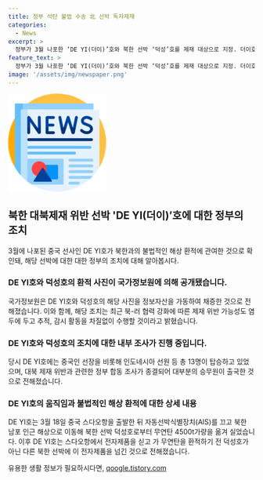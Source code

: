 ```yaml
---
title: 정부 석탄 불법 수송 北 선박 독자제재
categories:
  - News
excerpt: >
  정부가 3월 나포한 ‘DE YI(더이)’호와 북한 선박 ‘덕성’호를 제재 대상으로 지정. 더이호는 중국에서 무연탄을 옮겨 북한으로 운반하고, 전자제품을 싣고 간 사실이 밝혀졌으며, 이는 대북 제재 위반. 국가정원도 불법 환적을 담은 위성 사진을 공개하며, 유엔 제재 위반 선박들에 대한 조치를 추진 중이라고 밝혔다. 유엔 안전보장이사회의 제재에 따라 북한산 석탄 및 전자제품 운반이 금지돼 있음.
feature_text: >
  정부가 3월 나포한 ‘DE YI(더이)’호와 북한 선박 ‘덕성’호를 제재 대상으로 지정. 더이호는 중국에서 무연탄을 옮겨 북한으로 운반하고, 전자제품을 싣고 간 사실이 밝혀졌으며, 이는 대북 제재 위반. 국가정원도 불법 환적을 담은 위성 사진을 공개하며, 유엔 제재 위반 선박들에 대한 조치를 추진 중이라고 밝혔다. 유엔 안전보장이사회의 제재에 따라 북한산 석탄 및 전자제품 운반이 금지돼 있음.
image: '/assets/img/newspaper.png'
---
```


<p><img src="/assets/img/newspaper.png" alt="kimp 속보" /></p>

<h2 data-ke-size="size26">북한 대북제재 위반 선박 'DE YI(더이)’호에 대한 정부의 조치</h2>

<p data-ke-size="size16">3월에 나포된 중국 선사인 DE YI호가 북한과의 불법적인 해상 환적에 관여한 것으로 확인돼, 해당 선박에 대한 대한 정부의 조치에 대해 알아봅시다.</p>

<h3><b>DE YI호와 덕성호의 환적 사진이 국가정보원에 의해 공개됐습니다.</b></h3>

<p data-ke-size="size16">국가정보원은 DE YI호와 덕성호의 해당 사진을 정보자산을 가동하여 채증한 것으로 전해졌습니다. 이와 함께, 해당 조치는 최근 북-러 협력 강화에 따른 제재 위반 가능성도 염두에 두고 추적, 감시 활동을 차질없이 수행할 것이라고 밝혔습니다.</p>

<h3><b>DE YI호와 덕성호의 조치에 대한 내부 조사가 진행 중입니다.</b></h3>

<p data-ke-size="size16">당시 DE YI호에는 중국인 선장을 비롯해 인도네시아 선원 등 총 13명이 탑승하고 있었으며, 대북 제재 위반과 관련한 정부 합동 조사가 종결되어 대부분의 승무원이 출국한 것으로 전해졌습니다.</p>

<h3><b>DE YI호의 움직임과 불법적인 해상 환적에 대한 상세 내용</b></h3>

<p data-ke-size="size16">DE YI호는 3월 18일 중국 스다오항을 출발한 뒤 자동선박식별장치(AIS)를 끄고 북한 남포 인근 해상으로 이동해 북한 선박 덕성호로부터 무연탄 4500t가량을 옮겨 실었습니다. 이후 DE YI호는 스다오항에서 전자제품을 싣고 가 무연탄을 환적하기 전 덕성호가 아닌 다른 북한 선박에 이 전자제품을 넘긴 것으로 전해졌습니다.</p>
유용한 생활 정보가 필요하시다면, <a href="https://qoogle.tistory.com" rel="dofollow">qoogle.tistory.com</a>


